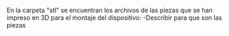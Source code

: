 En la carpeta "stl" se encuentran los archivos de las piezas que se han impreso en 3D para el montaje del dispositivo:
-Describir para que son las piezas
